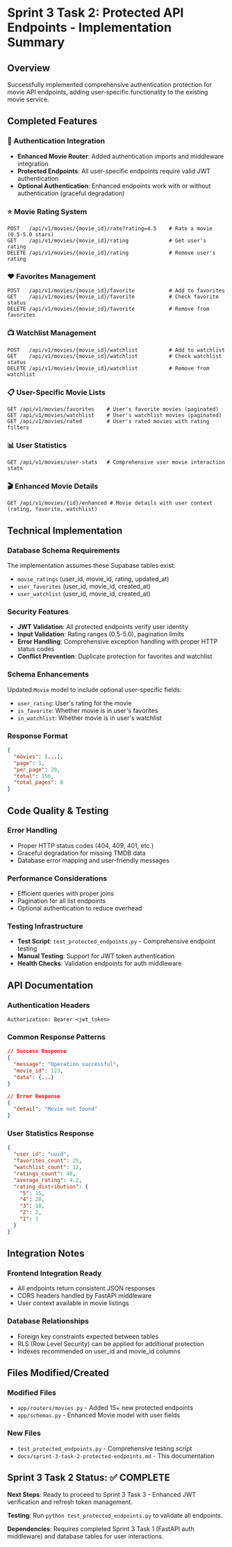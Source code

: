 # Sprint 3 Task 2: Protected API Endpoints - Implementation Summary

## Overview
Successfully implemented comprehensive authentication protection for movie API endpoints, adding user-specific functionality to the existing movie service.

## Completed Features

### 🔐 Authentication Integration
- **Enhanced Movie Router**: Added authentication imports and middleware integration
- **Protected Endpoints**: All user-specific endpoints require valid JWT authentication
- **Optional Authentication**: Enhanced endpoints work with or without authentication (graceful degradation)

### ⭐ Movie Rating System
```
POST   /api/v1/movies/{movie_id}/rate?rating=4.5    # Rate a movie (0.5-5.0 stars)
GET    /api/v1/movies/{movie_id}/rating             # Get user's rating
DELETE /api/v1/movies/{movie_id}/rating             # Remove user's rating
```

### ❤️ Favorites Management
```
POST   /api/v1/movies/{movie_id}/favorite           # Add to favorites
GET    /api/v1/movies/{movie_id}/favorite           # Check favorite status
DELETE /api/v1/movies/{movie_id}/favorite           # Remove from favorites
```

### 📺 Watchlist Management
```
POST   /api/v1/movies/{movie_id}/watchlist          # Add to watchlist
GET    /api/v1/movies/{movie_id}/watchlist          # Check watchlist status
DELETE /api/v1/movies/{movie_id}/watchlist          # Remove from watchlist
```

### 📋 User-Specific Movie Lists
```
GET /api/v1/movies/favorites    # User's favorite movies (paginated)
GET /api/v1/movies/watchlist    # User's watchlist movies (paginated)
GET /api/v1/movies/rated        # User's rated movies with rating filters
```

### 📊 User Statistics
```
GET /api/v1/movies/user-stats   # Comprehensive user movie interaction stats
```

### 🎬 Enhanced Movie Details
```
GET /api/v1/movies/{id}/enhanced # Movie details with user context (rating, favorite, watchlist)
```

## Technical Implementation

### Database Schema Requirements
The implementation assumes these Supabase tables exist:
- `movie_ratings` (user_id, movie_id, rating, updated_at)
- `user_favorites` (user_id, movie_id, created_at)
- `user_watchlist` (user_id, movie_id, created_at)

### Security Features
- **JWT Validation**: All protected endpoints verify user identity
- **Input Validation**: Rating ranges (0.5-5.0), pagination limits
- **Error Handling**: Comprehensive exception handling with proper HTTP status codes
- **Conflict Prevention**: Duplicate protection for favorites and watchlist

### Schema Enhancements
Updated `Movie` model to include optional user-specific fields:
- `user_rating`: User's rating for the movie
- `is_favorite`: Whether movie is in user's favorites
- `in_watchlist`: Whether movie is in user's watchlist

### Response Format
```json
{
  "movies": [...],
  "page": 1,
  "per_page": 20,
  "total": 150,
  "total_pages": 8
}
```

## Code Quality & Testing

### Error Handling
- Proper HTTP status codes (404, 409, 401, etc.)
- Graceful degradation for missing TMDB data
- Database error mapping and user-friendly messages

### Performance Considerations
- Efficient queries with proper joins
- Pagination for all list endpoints
- Optional authentication to reduce overhead

### Testing Infrastructure
- **Test Script**: `test_protected_endpoints.py` - Comprehensive endpoint testing
- **Manual Testing**: Support for JWT token authentication
- **Health Checks**: Validation endpoints for auth middleware

## API Documentation

### Authentication Headers
```
Authorization: Bearer <jwt_token>
```

### Common Response Patterns
```json
// Success Response
{
  "message": "Operation successful",
  "movie_id": 123,
  "data": {...}
}

// Error Response  
{
  "detail": "Movie not found"
}
```

### User Statistics Response
```json
{
  "user_id": "uuid",
  "favorites_count": 25,
  "watchlist_count": 12,
  "ratings_count": 48,
  "average_rating": 4.2,
  "rating_distribution": {
    "5": 15,
    "4": 20,
    "3": 10,
    "2": 2,
    "1": 1
  }
}
```

## Integration Notes

### Frontend Integration Ready
- All endpoints return consistent JSON responses
- CORS headers handled by FastAPI middleware
- User context available in movie listings

### Database Relationships
- Foreign key constraints expected between tables
- RLS (Row Level Security) can be applied for additional protection
- Indexes recommended on user_id and movie_id columns

## Files Modified/Created

### Modified Files
- `app/routers/movies.py` - Added 15+ new protected endpoints
- `app/schemas.py` - Enhanced Movie model with user fields

### New Files
- `test_protected_endpoints.py` - Comprehensive testing script
- `docs/sprint-3-task-2-protected-endpoints.md` - This documentation

## Sprint 3 Task 2 Status: ✅ COMPLETE

**Next Steps**: Ready to proceed to Sprint 3 Task 3 - Enhanced JWT verification and refresh token management.

**Testing**: Run `python test_protected_endpoints.py` to validate all endpoints.

**Dependencies**: Requires completed Sprint 3 Task 1 (FastAPI auth middleware) and database tables for user interactions.

